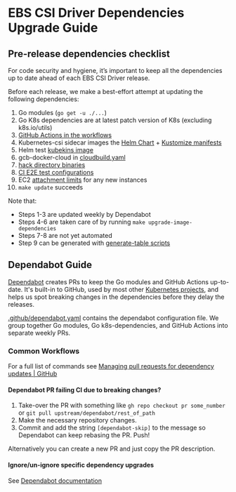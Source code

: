 # EBS CSI Driver Dependencies Upgrade Guide

## Pre-release dependencies checklist

For code security and hygiene, it’s important to keep all the dependencies up to date ahead of each EBS CSI Driver release.

Before each release, we make a best-effort attempt at updating the following dependencies:

1. Go modules (`go get -u ./...`)
2. Go K8s dependencies are at latest patch version of K8s (excluding k8s.io/utils)
3. [GitHub Actions in the workflows](../../.github/workflows)
4. Kubernetes-csi sidecar images the [Helm Chart](../../charts/aws-ebs-csi-driver/values.yaml) + [Kustomize manifests](../../deploy/kubernetes)
5. Helm test [kubekins image](../../charts/aws-ebs-csi-driver/values.yaml)
6. gcb-docker-cloud in [cloudbuild.yaml](../../cloudbuild.yaml) 
7. [hack directory binaries](../../hack/tools/install.sh)
8. [CI E2E test configurations](../../hack/e2e/config.sh)
9. EC2 [attachment limits](../../pkg/cloud/volume_limits.go) for any new instances
10. `make update` succeeds 

Note that:
- Steps 1-3 are updated weekly by Dependabot
- Steps 4-6 are taken care of by running `make upgrade-image-dependencies`
- Steps 7-8 are not yet automated
- Step 9 can be generated with [generate-table scripts](../../hack)

## Dependabot Guide

[Dependabot](https://docs.github.com/en/code-security/getting-started/dependabot-quickstart-guide) creates PRs to keep the Go modules and GitHub Actions up-to-date. It's built-in to GitHub, used by most other [Kubernetes projects](https://github.com/kubernetes-csi/external-provisioner/blob/master/.github/dependabot.yaml), and helps us spot breaking changes in the dependencies before they delay the releases.

[.github/dependabot.yaml](../../.github/dependabot.yaml) contains the dependabot configuration file. We group together Go modules, Go k8s-dependencies, and GitHub Actions into separate weekly PRs.

### Common Workflows

For a full list of commands see [Managing pull requests for dependency updates | GitHub](https://docs.github.com/en/code-security/dependabot/working-with-dependabot/managing-pull-requests-for-dependency-updates)

#### Dependabot PR failing CI due to breaking changes?

1. Take-over the PR with something like `gh repo checkout pr some_number` or `git pull upstream/dependabot/rest_of_path`
2. Make the necessary repository changes. 
3. Commit and add the string `[dependabot-skip]` to the message so Dependabot can keep rebasing the PR. Push!

Alternatively you can create a new PR and just copy the PR description. 

#### Ignore/un-ignore specific dependency upgrades

See [Dependabot documentation](https://docs.github.com/en/code-security/dependabot/working-with-dependabot/managing-pull-requests-for-dependency-updates#managing-dependabot-pull-requests-with-comment-commands)


